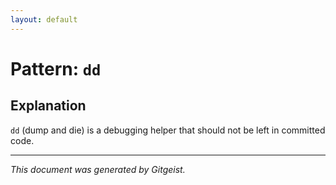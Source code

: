 ```yaml
---
layout: default
---
```


# Pattern: `dd`

## Explanation

`dd` (dump and die) is a debugging helper that should not be left in committed code.

---

*This document was generated by Gitgeist.*
